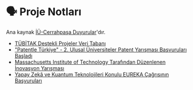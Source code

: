 # 🗣 Proje Notları

Ana kaynak [İÜ-Cerrahpaşa Duyurular](http://www.istanbulc.edu.tr/tr/duyurular/1/1)'dır.

* [TÜBİTAK Destekli Projeler Veri Tabanı](https://trdizin.gov.tr/search/projectSearch.xhtml)
* ["Patentle Türkiye" - 2. Ulusal Üniversiteler Patent Yarışması Başvuruları Başladı](http://www.istanbulc.edu.tr/tr/haber/patentle-turkiye-2-ulusal-universiteler-patent-yarismasi-basvurulari-basladi-610031004300590046007700410042004900550051003100)
* [Massachusetts Institute of Technology Tarafından Düzenlenen İnovasyon Yarışması](http://www.istanbulc.edu.tr/tr/duyuru/massachusetts-institute-of-technology-tarafindan-duzenlenen-inovasyon-yarismasi-7A0069003200560055006800540071005200790055003100)
* [Yapay Zekâ ve Kuantum Teknolojileri Konulu EUREKA Çağrısının Başvuruları](http://www.istanbulc.edu.tr/tr/duyuru/yapay-zeka-ve-kuantum-teknolojileri-konulu-eureka-cagrisinin-basvurulari-4300510061006E004300670079006C002D00770077003100)

